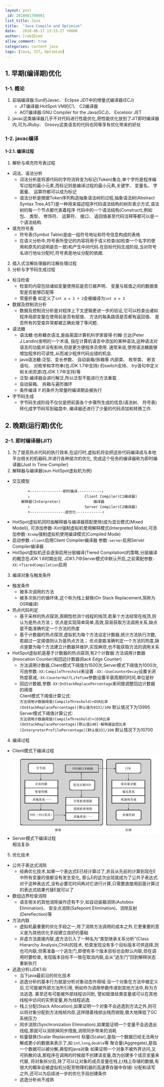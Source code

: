 ```yaml
---
layout: post
_id: 2018061700001
list_title: Java
title:  "Java Compile and Optimize"
date:   2018-06-17 13:15:27 +0800
author: Crab2Died
allow_comment: true
categories: content java
tags: [Java, JIT, Optimize]
---
```


## 1. 早期(编译期)优化
### 1-1. 概论
1. 前端编译器:Sun的Javac、 Eclipse JDT中的增量式编译器(ECJ)
   - JIT编译器:HotSpot VM的C1、 C2编译器
   - AOT编译器:GNU Compiler for the Java(GCJ)、 Excelsior JET
2. javac这类编译器几乎不对代码进行性能优化,把性能优化放到了JIT即时编译器内,可为JRuby、
   Groovy这类语言的代码也同等享有优化带来的好处
   
### 1-2. javac编译
#### 1-2.1. 编译过程
 1. 解析与填充符号表过程  
 * 词法、语法分析
   - 词法分析是将源代码的字符流转变为标记(Token)集合,单个字符是程序编写过程的最小元素,而标记则是编译过程的最小元素,关键字、 变量名、 字面量、 运算符都可以成为标记
   - 语法分析是根据Token序列构造抽象语法树的过程,抽象语法树(Abstract Syntax Tree,AST)是一种用来描述程序代码语法结构的树形表示方式,语法树的每一个节点都代表着程序
      代码中的一个语法结构(Construct),例如包、 类型、 修饰符、 运算符、 接口、 返回值甚至代码注释等都可以是一个语法结构.  
 * 填充符号表
   - 符号表(Symbol Table)是由一组符号地址和符号信息构成的表格
   - 在语义分析中,符号表所登记的内容将用于语义检查(如检查一个名字的使用和原先的说明是否一致)和产生中间代码.在目标代码生成阶段,当对符号名进行地址分配时,符号表是地址分配的依据.
 2. 插入式注解处理器的注解处理过程
 3. 分析与字节码生成过程
 * 标注检查
   - 检查的内容包括诸如变量使用前是否已被声明、 变量与赋值之间的数据类型是否能够匹配等
   - 常量折叠 如定义了` int a = 1 + 2 `会被编译为` int a = 3 `
 * 数据及控制流分析
   - 数据及控制流分析是对程序上下文逻辑更进一步的验证,它可以检查出诸如程序局部变量在使用前是否有赋值、
     方法的每条路径是否都有返回值、 是否所有的受查异常都被正确处理了等问题.
 * 语法糖
   - 语法糖:也称糖衣语法,是由英国计算机科学家彼得·约翰·兰达(Peter J.Landin)发明的一个术语,
     指在计算机语言中添加的某种语法,这种语法对语言的功能并没有影响,但是更方便程序员使用.
     通常来说,使用语法糖能够增加程序的可读性,从而减少程序代码出错的机会.
   - java语法糖:泛型、变长参数、 自动装箱/拆箱等 内部类、 枚举类、 断言语句、 对枚举和字符串(在JDK 1.7中支持)
     的switch支持、 try语句中定义和关闭资源(在JDK 1.7中支持)等
   - 泛型:编译器会进行解泛,所以泛型不能进行方法重载
   - 自动装箱、 拆箱与遍历循环
   - 条件编译 if 的条件为常量时编译期会被执行
 * 字节码生成
   - 字节码生成阶段不仅仅是把前面各个步骤所生成的信息(语法树、 符号表)转化成字节码写到磁盘中,
     编译器还进行了少量的代码添加和转换工作.
      
## 2. 晚期(运行期)优化
### 2-1. 即时编译器(JIT)
1. 为了提高热点代码的执行效率,在运行时,虚拟机将会把这些代码编译成与本地平台相关的机器码,并进行各种层次的优化,
   完成这个任务的编译器称为即时编译器(Just In Time Compiler)
2. 解释器与编译器(sun HotSpot虚拟机为例)
 * 交互模型
    ```
           +---------------即时编译-----------↓
           ↓                         Client Compiler(C1编译器)
        解释器(Interpreter)               编译器
           ↑                         Server Compiler(C2编译器)
           +----------------逆优化------------↑
    ```
 * HotSpot虚拟机同时由解释器与编译器搭配使用(成为混合模式(Mixed Model)),
   可添加参数-Xint强制虚拟机使用解释模式(Interpreted Mode),可添加参数`-Xcomp`强制虚拟机使用编译模式(Compiled Mode)
 * 启动参数`-client`启用Client Compiler编译器 参数`-server`启用Server Compiler编译器
 * HotSpot虚拟机还会逐渐启用分层编译(Tiered Compilation)的策略,分层编译的概念在JDK 1.6时期出现,
   JDK1.7中Server模式中默认开启,之前需配参数`-XX:+TieredCompilation`启用
3. 编译对象与触发条件
* 触发条件
  - 被多次调用的方法
  - 被多次执行的循环体,这个称为栈上替换(On Stack Replacement,简称为OSR编译)
* 热点代码判定
  - 基于采样的热点探测,周期性检测个线程的栈顶,若某个方法经常在栈顶,则认为是热点方法；
    优点是实现简单简单,高效,容易获取方法调用关系,缺点是不能准确判定一个方法的热度
  - 基于计数器的热点探测,虚拟机为每个方法设定计数器,统计方法执行次数,若超过一定阈值则认为是热点方法；
    优点是能准确判定一个方法的热度,缺点是要为每个方法建立计数器并维护,实现麻烦,也不能获取方法的调用关系
* HotSpot虚拟机是基于计数器的热点探测,有2个计数器:方法调用计数器(Invocation Counter)和回边计数器(Back Edge Counter)
  - 方法调用计数器,Client模式下阈值为1500次,Server模式下阈值为1000次,可由参数`-XX:CompileThreshold`来设置
    `-XX:-UseCounterDecay`设置关闭热度衰减,`-XX:CounterHalfLifeTime`参数设置半衰周期的时间,单位是秒
  - 回边计数器,参数`-XX:OnStackReplacePercentage`来间接调整回边计数器的阈值  
    Client模式下阈值计算公式:  
    `方法调用计数器阈值(CompileThreshold)×OSR比率(OnStackReplacePercentage)[默认值为933]/100` 默认情况下为13995  
    Server模式下阈值计算公式:  
    `方法调用计数器阈值(CompileThreshold)×(OSR比率(OnStackReplacePercentage)[默认值140]-解释器监控比率(InterpreterProfilePercentage)[默认值33]/100`
    默认情况下为10700
4. 编译过程
  - Client模式下编译过程  
    ![Client Compiler编译过程](https://raw.githubusercontent.com/Crab2died/jdepth/master/src/main/java/com/github/jvm/optimize/Client-Compiler%E7%BC%96%E8%AF%91%E8%BF%87%E7%A8%8B.png)
  - Server模式下编译过程  
    相当复杂
5. 优化技术
* 公共子表达式消除
  - 经典优化技术,如果一个表达式E已经计算过了,并且从先前的计算到现在E中所有变量的值都没有发生变化,
    那么E的这次出现就成为了公共子表达式. 对于这种表达式,没有必要花时间再对它进行计算,只需要直接用前面计算过的表达式结果代替E就可以了
* 数组边界检查消除
  - 语言相关的其他消除操作还有不少,如自动装箱消除(Autobox Elimination)、 安全点消除(Safepoint Elimination)、消除反射(Dereflection)等
* 方法内联
  - 虚拟机最重要的优化手段之一,除了消除方法调用的成本之外,它更重要的意义是为其他优化手段建立良好的基础
  - 非虚方法直接内联,虚方法引入了一种名为“类型继承关系分析”(Class Hierarchy Analysis,CHA)的技术,
    检查发现没有多个目标版本可供选择,则也可内联,但需准备一个逃生门,即使有多个版本目标也会默认内联,但在调用时要检查,
    发现版本目标不一致在取消内联,会从“逃生门”回到解释状态重新执行
* 逃逸分析(JDK1.6)
  - 当下java最前沿的优化技术
  - 逃逸分析的基本行为就是分析对象动态作用域:当一个对象在方法中被定义后,它可能被外部方法所引用,
    例如作为调用参数传递到其他方法中,称为方法逃逸. 甚至还有可能被外部线程访问到,
    譬如赋值给类变量或可以在其他线程中访问的实例变量,称为线程逃逸.
  - 栈上分配(Stack Allocation),如果证明一个对象不会逃逸到方法之外,则可以将对象分配到方法栈帧内存,这样随着栈帧出栈而销毁,极大地降低了GC系统压力
  - 同步消除(Synchronization Elimination),如果能证明一个变量不会逃逸出线程,那就可以消除掉同步措施,消除同步带来的消耗
  - 标量替换(Scalar Replacement)
    标量(Scalar),是指一个数据已经无法再分解成更小的数据来表示了,如:`int`,`long`,`double`等
    聚合量(Aggregate),是指一个数据可以被分解,典型的java对象
    如果证明一个对象不被外界访问,又可拆散的话,那程序在调用的时候就不创建该变量,改为创建多个成员变量来代替,
    将对象拆分后,除了可以让对象的成员变量在栈上(栈上存储的数据,有很大的概率会被虚拟机分配至物理机器的高速寄存器中存储)
    分配和读写之外,还可以为后续进一步的优化手段创建条件
  - 逃逸分析尚不成熟